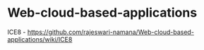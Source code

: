 # Web-cloud-based-applications

ICE8 - https://github.com/rajeswari-namana/Web-cloud-based-applications/wiki/ICE8
